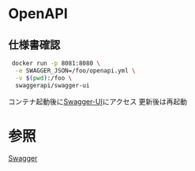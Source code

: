 # OpenAPI

## 仕様書確認

```bash
 docker run -p 8081:8080 \
  -e SWAGGER_JSON=/foo/openapi.yml \
  -v $(pwd):/foo \
  swaggerapi/swagger-ui
```

コンテナ起動後に[Swagger-UI](http://localhost:8080/swagger-ui/index.html)にアクセス
更新後は再起動

# 参照

[Swagger](https://swagger.io/docs/specification/v3_0/basic-structure/)